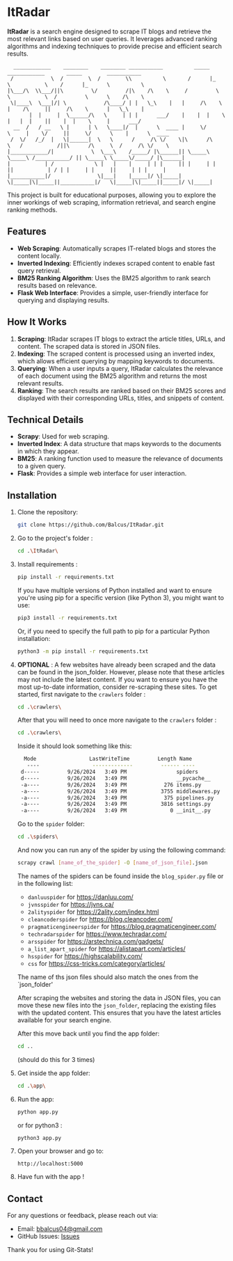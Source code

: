 # ItRadar

**ItRadar** is a search engine designed to scrape IT blogs and retrieve the most relevant links based on user queries. It leverages advanced ranking algorithms and indexing techniques to provide precise and efficient search results.

```
  ____________    ________    ________ ___________          _____         ____________       _____        ___________      
 /            \  /        \  /        \\          \       /      |_       \           \    /      |_      \          \     
|\___/\  \\___/||\         \/         /|\    /\    \     /         \       \           \  /         \      \    /\    \    
 \|____\  \___|/| \            /\____/ | |   \_\    |   |     /\    \       |    /\     ||     /\    \      |   \_\    |   
       |  |     |  \______/\   \     | | |      ___/    |    |  |    \      |   |  |    ||    |  |    \     |      ___/    
  __  /   / __   \ |      | \   \____|/  |      \  ____ |     \/      \     |    \/     ||     \/      \    |      \  ____ 
 /  \/   /_/  |   \|______|  \   \      /     /\ \/    \|\      /\     \   /           /||\      /\     \  /     /\ \/    \
|____________/|            \  \___\    /_____/ |\______|| \_____\ \_____\ /___________/ || \_____\ \_____\/_____/ |\______|
|           | /             \ |   |    |     | | |     || |     | |     ||           | / | |     | |     ||     | | |     |
|___________|/               \|___|    |_____|/ \|_____| \|_____|\|_____||___________|/   \|_____|\|_____||_____|/ \|_____|
```

This project is built for educational purposes, allowing you to explore the inner workings of web scraping, information retrieval, and search engine ranking methods.

## Features

- **Web Scraping**: Automatically scrapes IT-related blogs and stores the content locally.
- **Inverted Indexing**: Efficiently indexes scraped content to enable fast query retrieval.
- **BM25 Ranking Algorithm**: Uses the BM25 algorithm to rank search results based on relevance.
- **Flask Web Interface**: Provides a simple, user-friendly interface for querying and displaying results.

## How It Works

1. **Scraping**: ItRadar scrapes IT blogs to extract the article titles, URLs, and content. The scraped data is stored in JSON files.
2. **Indexing**: The scraped content is processed using an inverted index, which allows efficient querying by mapping keywords to documents.
3. **Querying**: When a user inputs a query, ItRadar calculates the relevance of each document using the BM25 algorithm and returns the most relevant results.
4. **Ranking**: The search results are ranked based on their BM25 scores and displayed with their corresponding URLs, titles, and snippets of content.

## Technical Details

- **Scrapy**: Used for web scraping.
- **Inverted Index**: A data structure that maps keywords to the documents in which they appear.
- **BM25**: A ranking function used to measure the relevance of documents to a given query.
- **Flask**: Provides a simple web interface for user interaction.

## Installation

1. Clone the repository:
   ```bash
   git clone https://github.com/Balcus/ItRadar.git
   ```
   
2. Go to the project's folder :
   ```bash
   cd .\ItRadar\
   ```
   
3. Install requirements :
   ```bash
   pip install -r requirements.txt
   ```
   
   If you have multiple versions of Python installed and want to ensure you're using pip for a specific version (like Python 3), you might want to use:
   ```bash
   pip3 install -r requirements.txt
   ```

   Or, if you need to specify the full path to pip for a particular Python installation:
   ```bash
   python3 -m pip install -r requirements.txt
   ```
   
4. **OPTIONAL** :  A few websites have already been scraped and the data can be found in the json_folder. However, please note that these articles may not include the latest content.
   If you want to ensure you have the most up-to-date information, consider re-scraping these sites.
   To get started, first navigate to the `crawlers` folder :
   
   ```bash
   cd .\crawlers\
   ```
   After that you will need to once more navigate to the `crawlers` folder :
   
   ```bash
   cd .\crawlers\
   ```
   Inside it should look something like this:
   
   ```bash
     Mode                 LastWriteTime         Length Name
      ----                 -------------         ------ ----
    d-----         9/26/2024   3:49 PM                spiders
    d-----         9/26/2024   3:49 PM                __pycache__
    -a----         9/26/2024   3:49 PM            276 items.py
    -a----         9/26/2024   3:49 PM           3755 middlewares.py
    -a----         9/26/2024   3:49 PM            375 pipelines.py
    -a----         9/26/2024   3:49 PM           3816 settings.py
    -a----         9/26/2024   3:49 PM              0 __init__.py

   ```
   Go to the `spider` folder:
   ```bash
   cd .\spiders\
   ```
   And now you can run any of the spider by using the following command:
   ```bash
   scrapy crawl [name_of_the_spider] -O [name_of_json_file].json
   ```
   The names of the spiders can be found inside the `blog_spider.py` file or in the following list:
   
   - `danluuspider` for https://danluu.com/
   - `jvnsspider` for https://jvns.ca/
   - `2alityspider` for https://2ality.com/index.html
   - `cleancoderspider` for https://blog.cleancoder.com/
   - `pragmaticengineerspider` for https://blog.pragmaticengineer.com/
   - `techradarspider` for https://www.techradar.com/
   - `arsspider` for https://arstechnica.com/gadgets/
   - `a_list_apart_spider` for https://alistapart.com/articles/
   - `hsspider` for https://highscalability.com/
   - `css` for https://css-tricks.com/category/articles/
  
   The name of ths json files should also match the ones from the `json_folder'

   After scraping the websites and storing the data in JSON files, you can move these new files into the `json_folder`, replacing the existing files with the updated content.
   This ensures that you have the latest articles available for your search engine.

   After this move back until you find the app folder:
   ```bash
   cd ..
   ```
   (should do this for 3 times)

5. Get inside the app folder:
   ```bash
   cd .\app\
   ```

6. Run the app:
   ```bash
   python app.py
   ```
   or for python3 :
   ```bash
   python3 app.py
   ```

7. Open your browser and go to:
     ```
     http://localhost:5000
     ```

8. Have fun with the app !

## Contact

For any questions or feedback, please reach out via:

- Email: bbalcus04@gmail.com
- GitHub Issues: [Issues](https://github.com/Balcus/CTextEditor/issues)

Thank you for using Git-Stats!
  
   
